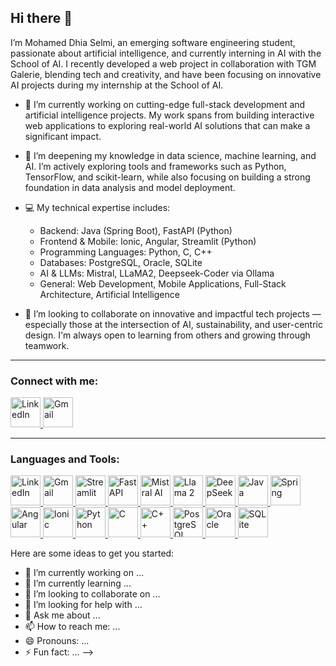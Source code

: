 ## Hi there 👋

I’m Mohamed Dhia Selmi, an emerging software engineering student, passionate about artificial intelligence, and currently interning in AI with the School of AI. I recently developed a web project in collaboration with TGM Galerie, blending tech and creativity, and have been focusing on innovative AI projects during my internship at the School of AI.

- 🔭 I’m currently working on cutting-edge full-stack development and artificial intelligence projects. My work spans from building interactive web applications to exploring real-world AI solutions that can make a significant impact.

- 🌱 I’m deepening my knowledge in data science, machine learning, and AI. I’m actively exploring tools and frameworks such as Python, TensorFlow, and scikit-learn, while also focusing on building a strong foundation in data analysis and model deployment.

- 💻 My technical expertise includes:

    * Backend: Java (Spring Boot), FastAPI (Python)
    * Frontend & Mobile: Ionic, Angular, Streamlit (Python)
    * Programming Languages: Python, C, C++
    * Databases: PostgreSQL, Oracle, SQLite
    * AI & LLMs: Mistral, LLaMA2, Deepseek-Coder via Ollama
    * General: Web Development, Mobile Applications, Full-Stack Architecture, Artificial Intelligence


- 👯 I’m looking to collaborate on innovative and impactful tech projects — especially those at the intersection of AI, sustainability, and user-centric design. I'm always open to learning from others and growing through teamwork.

---
### Connect with me:

<p align="left">
  <a href="https://www.linkedin.com/in/mohamed-dhia-selmi/" target="_blank" rel="noreferrer">
    <img src="https://upload.wikimedia.org/wikipedia/commons/thumb/c/ca/LinkedIn_logo_initials.png/480px-LinkedIn_logo_initials.png" alt="LinkedIn" width="48" height="48">
  </a>
  <a href="mailto:mohameddhiaselmii@gmail.com" target="_blank" rel="noreferrer">
    <img src="https://upload.wikimedia.org/wikipedia/commons/thumb/7/7e/Gmail_icon_%282020%29.svg/512px-Gmail_icon_%282020%29.svg.png" alt="Gmail" width="48" height="48">
  </a>
</p>

---

### Languages and Tools:
<p align="left">
  <a href="https://www.linkedin.com" target="_blank" rel="noreferrer">
    <img src="https://png.pngtree.com/png-vector/20221018/ourmid/pngtree-linkedin-icon-logo-png-image_6353381.png" alt="LinkedIn" width="48" height="48">
  </a>
  <a href="https://mail.google.com" target="_blank" rel="noreferrer">
    <img src="https://mailmeteor.com/logos/assets/PNG/Gmail_Logo_Icon_256px.png" alt="Gmail" width="48" height="48">
  </a>
  <a href="https://streamlit.io" target="_blank" rel="noreferrer">
    <img src="https://streamlit.io/images/brand/streamlit-logo-primary-full-color-rgb.png" alt="Streamlit" width="48" height="48">
  </a>
  <a href="https://fastapi.tiangolo.com" target="_blank" rel="noreferrer">
    <img src="https://techicons.dev/icons/png/fastapi.png" alt="FastAPI" width="48" height="48">
  </a>
  <a href="https://mistral.ai" target="_blank" rel="noreferrer">
    <img src="https://uxwing.com/wp-content/themes/uxwing/download/brands-and-social-media/mistral-ai-icon.png" alt="Mistral AI" width="48" height="48">
  </a>
  <a href="https://ai.meta.com/llama/" target="_blank" rel="noreferrer">
    <img src="https://custom.typingmind.com/img/llama.png" alt="Llama 2" width="48" height="48">
  </a>
  <a href="https://www.deepseek.com/" target="_blank" rel="noreferrer">
    <img src="https://static.vecteezy.com/system/resources/previews/005/560/732/original/deepseek-app-icon-on-transparent-background-png.png" alt="DeepSeek" width="48" height="48">
  </a>
  <a href="https://www.java.com" target="_blank" rel="noreferrer">
    <img src="https://techicons.dev/icons/png/java.png" alt="Java" width="48" height="48">
  </a>
  <a href="https://spring.io/" target="_blank" rel="noreferrer">
    <img src="https://techicons.dev/icons/png/spring.png" alt="Spring" width="48" height="48">
  </a>
  <a href="https://angular.io" target="_blank" rel="noreferrer">
    <img src="https://v7.angular.cn/assets/images/logos/angular/angular.png" alt="Angular" width="48" height="48">
  </a>
  <a href="https://ionicframework.com" target="_blank" rel="noreferrer">
    <img src="https://techicons.dev/icons/png/ionic.png" alt="Ionic" width="48" height="48">
  </a>
  <a href="https://www.python.org" target="_blank" rel="noreferrer">
    <img src="https://www.python.org/static/community_logos/python-logo-only.png" alt="Python" width="48" height="48">
  </a>
  <a href="https://www.cprogramming.com/" target="_blank" rel="noreferrer">
    <img src="https://techicons.dev/icons/png/c.png" alt="C" width="48" height="48">
  </a>
  <a href="https://www.w3schools.com/cpp/" target="_blank" rel="noreferrer">
    <img src="https://techicons.dev/icons/png/cplusplus.png" alt="C++" width="48" height="48">
  </a>
  <a href="https://www.postgresql.org" target="_blank" rel="noreferrer">
    <img src="https://wiki.postgresql.org/images/a/a4/PostgreSQL_logo.png" alt="PostgreSQL" width="48" height="48">
  </a>
  <a href="https://www.oracle.com/" target="_blank" rel="noreferrer">
    <img src="https://img.freepik.com/free-icon/oracle-database_359392.png" alt="Oracle" width="48" height="48">
  </a>
  <a href="https://www.sqlite.org/" target="_blank" rel="noreferrer">
    <img src="https://techicons.dev/icons/png/sqlite.png" alt="SQLite" width="48" height="48">
  </a>
</p
<!--
**dhiaselmi1/dhiaselmi1** is a ✨ _special_ ✨ repository because its `README.md` (this file) appears on your GitHub profile.

Here are some ideas to get you started:

- 🔭 I’m currently working on ...
- 🌱 I’m currently learning ...
- 👯 I’m looking to collaborate on ...
- 🤔 I’m looking for help with ...
- 💬 Ask me about ...
- 📫 How to reach me: ...
- 😄 Pronouns: ...
- ⚡ Fun fact: ...
-->
